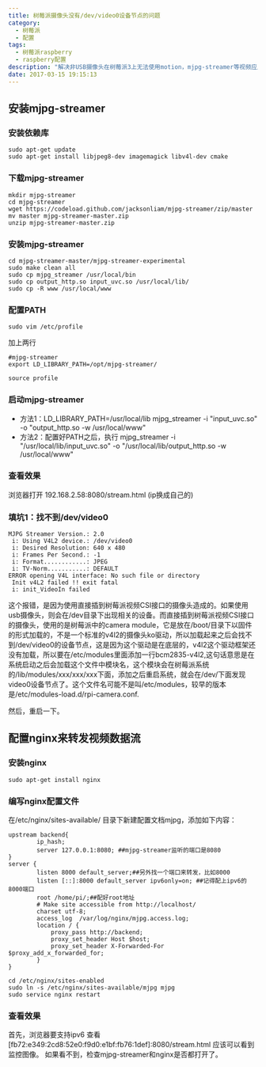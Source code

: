 ```yaml
---
title: 树莓派摄像头没有/dev/video0设备节点的问题
category:
  - 树莓派
  - 配置
tags:
  - 树莓派raspberry
  - raspberry配置
description: "解决非USB摄像头在树莓派3上无法使用motion，mjpg-streamer等视频应用的问题。此外，使用nginx将视频数据流转发，以解决浏览器不支持ipv6的问题。"
date: 2017-03-15 19:15:13
---
```


## 安装mjpg-streamer
### 安装依赖库
```
sudo apt-get update
sudo apt-get install libjpeg8-dev imagemagick libv4l-dev cmake
```

### 下载mjpg-streamer
```
mkdir mjpg-streamer
cd mjpg-streamer
wget https://codeload.github.com/jacksonliam/mjpg-streamer/zip/master
mv master mjpg-streamer-master.zip
unzip mjpg-streamer-master.zip
```

### 安装mjpg-streamer
```
cd mjpg-streamer-master/mjpg-streamer-experimental
sudo make clean all
sudo cp mjpg_streamer /usr/local/bin
sudo cp output_http.so input_uvc.so /usr/local/lib/
sudo cp -R www /usr/local/www
```

### 配置PATH
```
sudo vim /etc/profile
```
加上两行
```
#mjpg-streamer
export LD_LIBRARY_PATH=/opt/mjpg-streamer/
```
```
source profile
```

### 启动mjpg-streamer
* 方法1：LD_LIBRARY_PATH=/usr/local/lib mjpg_streamer -i "input_uvc.so" -o "output_http.so -w /usr/local/www"
* 方法2：配置好PATH之后，执行 mjpg_streamer -i "/usr/local/lib/input_uvc.so" -o "/usr/local/lib/output_http.so -w /usr/local/www"

### 查看效果
浏览器打开 192.168.2.58:8080/stream.html  (ip换成自己的)

### 填坑1：找不到/dev/video0
```
MJPG Streamer Version.: 2.0
 i: Using V4L2 device.: /dev/video0
 i: Desired Resolution: 640 x 480
 i: Frames Per Second.: -1
 i: Format............: JPEG
 i: TV-Norm...........: DEFAULT
ERROR opening V4L interface: No such file or directory
 Init v4L2 failed !! exit fatal 
 i: init_VideoIn failed
```
这个报错，是因为使用直接插到树莓派视频CSI接口的摄像头造成的。如果使用usb摄像头，则会在/dev目录下出现相关的设备。而直接插到树莓派视频CSI接口的摄像头，使用的是树莓派中的camera module，它是放在/boot/目录下以固件的形式加载的，不是一个标准的v4l2的摄像头ko驱动，所以加载起来之后会找不到/dev/video0的设备节点，这是因为这个驱动是在底层的，v4l2这个驱动框架还没有加载，所以要在/etc/modules里面添加一行bcm2835-v4l2,这句话意思是在系统启动之后会加载这个文件中模块名，这个模块会在树莓派系统的/lib/modules/xxx/xxx/xxx下面，添加之后重启系统，就会在/dev/下面发现video0设备节点了。这个文件名可能不是叫/etc/modules，较早的版本是/etc/modules-load.d/rpi-camera.conf.

然后，重启一下。

## 配置nginx来转发视频数据流
### 安装nginx
```
sudo apt-get install nginx
```

### 编写nginx配置文件
在/etc/nginx/sites-available/ 目录下新建配置文档mjpg，添加如下内容：
```
upstream backend{
        ip_hash;
        server 127.0.0.1:8080; ##mjpg-streamer监听的端口是8080
}
server {
        listen 8000 default_server;##另外找一个端口来转发，比如8000
        listen [::]:8000 default_server ipv6only=on; ##记得配上ipv6的8000端口
        root /home/pi/;##配好root地址
        # Make site accessible from http://localhost/
        charset utf-8;
        access_log  /var/log/nginx/mjpg.access.log;
        location / {
            proxy_pass http://backend;
            proxy_set_header Host $host;
            proxy_set_header X-Forwarded-For $proxy_add_x_forwarded_for;
        }
}

```

```
cd /etc/nginx/sites-enabled
sudo ln -s /etc/nginx/sites-available/mjpg mjpg
sudo service nginx restart
```

### 查看效果
首先，浏览器要支持ipv6
查看 [fb72:e349:2cd8:52e0:f9d0:e1bf:fb76:1def]:8080/stream.html 
应该可以看到监控图像。
如果看不到，检查mjpg-streamer和nginx是否都打开了。